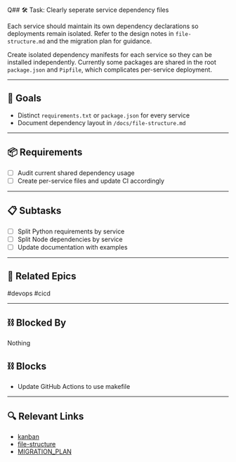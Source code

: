 Q## 🛠️ Task: Clearly seperate service dependency files

Each service should maintain its own dependency declarations so deployments remain isolated. Refer to the design notes in `file-structure.md` and the migration plan for guidance.

Create isolated dependency manifests for each service so they can be installed
independently. Currently some packages are shared in the root `package.json`
and `Pipfile`, which complicates per-service deployment.

---

## 🎯 Goals
- Distinct `requirements.txt` or `package.json` for every service
- Document dependency layout in `/docs/file-structure.md`

---

## 📦 Requirements
- [ ] Audit current shared dependency usage
- [ ] Create per-service files and update CI accordingly

---

## 📋 Subtasks
- [ ] Split Python requirements by service
- [ ] Split Node dependencies by service
- [ ] Update documentation with examples

---

## 🔗 Related Epics
#devops #cicd

---

## ⛓️ Blocked By
Nothing

## ⛓️ Blocks
- Update GitHub Actions to use makefile

---

## 🔍 Relevant Links
- [kanban](../boards/kanban.md)
- [file-structure](../file-structure.md)
- [MIGRATION_PLAN](../MIGRATION_PLAN.md)
